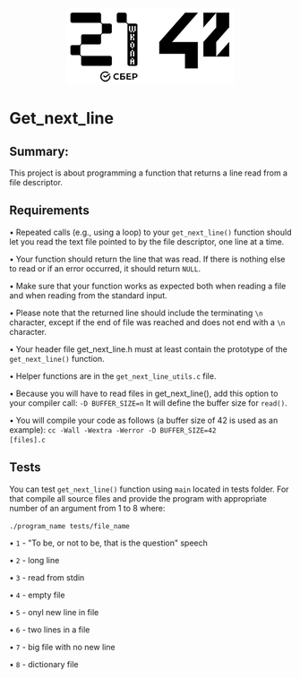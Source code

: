 <div align="center" max-width="300">
	<img src="info/imgs/21_42_logos.png" alight="center">
</div>

# Get_next_line

## Summary:

This project is about programming a function that returns a line read from a file descriptor.

## Requirements

• Repeated calls (e.g., using a loop) to your <code>get_next_line()</code> function should let you read the text file pointed to by the file descriptor, one line at a time.

• Your function should return the line that was read.
If there is nothing else to read or if an error occurred, it should return <code>NULL</code>.

• Make sure that your function works as expected both when reading a file and when reading from the standard input.

• Please note that the returned line should include the terminating <code>\n</code> character, except if the end of file was reached and does not end with a <code>\n</code> character.

• Your header file get_next_line.h must at least contain the prototype of the <code>get_next_line()</code> function.

• Helper functions are in the <code>get_next_line_utils.c</code> file.

• Because you will have to read files in get_next_line(), add this option to your compiler call: <code>-D BUFFER_SIZE=n</code> It will define the buffer size for <code>read()</code>.

• You will compile your code as follows (a buffer size of 42 is used as an example):
<code>cc -Wall -Wextra -Werror -D BUFFER_SIZE=42 [files].c</code>

## Tests

You can test <code>get_next_line()</code> function using <code>main</code> located in tests folder.
For that compile all source files and provide the program with appropriate number of an argument from 1 to 8 where:

<code>./program_name tests/file_name</code>

• `1` - "To be, or not to be, that is the question" speech

• `2` - long line

• `3` - read from stdin

• `4` - empty file

• `5` - onyl new line in file

• `6` - two lines in a file

• `7` - big file with no new line

• `8` - dictionary file
